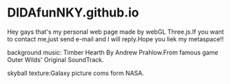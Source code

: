 # DIDAfunNKY.github.io
Hey gays that's my personal web page made by webGL Three.js.If you want to contact me,just send e-mail and I will reply.Hope you liek my metaspace!!  

background music: Timber Hearth By Andrew Prahlow.From famous game Outer Wilds' Original SoundTrack.  

skyball texture:Galaxy picture coms form NASA.  
